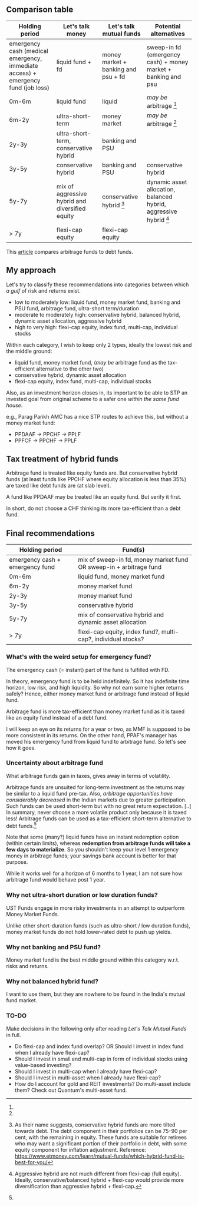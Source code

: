 <article itemscope itemtype="https://schema.org/Article" itemid="urn:uuid:1960a042-4070-4469-bfb9-07d2cfcd6252" class="h-entry">

## Comparison table

| Holding period                                                                   | Let's talk money                                | Let's talk mutual funds             | Potential alternatives                                            |
|----------------------------------------------------------------------------------|-------------------------------------------------|-------------------------------------|-------------------------------------------------------------------|
| emergency cash (medical emergency, immediate access) + emergency fund (job loss) |  liquid fund + fd                               | money market + banking and psu + fd | sweep-in fd (emergency cash) + money market + banking and psu     |
| 0m-6m                                                                            | liquid fund                                     | liquid                              | *may be* arbitrage [^1]                                           |
| 6m-2y                                                                            | ultra-short-term                                | money market                        | *may be* arbitrage [^1]                                           |
| 2y-3y                                                                            | ultra-short-term, conservative hybrid           | banking and PSU                     |                                                                   |
| 3y-5y                                                                            | conservative hybrid                             | banking and PSU                     | conservative hybrid                                               |
| 5y-7y                                                                            | mix of aggressive hybrid and diversified equity | conservative hybrid [^2]            | dynamic asset allocation, balanced hybrid, aggressive hybrid [^3] |
| &gt; 7y                                                                          | flexi-cap equity                                | flexi-cap equity                    |

[^1]:
This [article](https://www.moneycontrol.com/news/business/personal-finance/do-arbitrage-funds-score-over-debt-funds-post-abolition-of-ltcg-and-indexation-benefits-11923251.html)
compares arbitrage funds to debt funds.

[^2]: As their name suggests, conservative hybrid funds are more tilted towards debt. The debt component in their
portfolios can be 75–90 per cent, with the remaining in equity. These funds are suitable for retirees who may want a
significant portion of their portfolio in debt, with some equity component for inflation adjustment.
Reference: https://www.etmoney.com/learn/mutual-funds/which-hybrid-fund-is-best-for-you/

[^3]: Aggressive hybrid are not much different from flexi-cap (full equity). Ideally, conservative/balanced hybrid +
flexi-cap would provide more diversification than aggressive hybrid + flexi-cap.

## My approach

Let's try to classify these recommendations into categories between which *a gulf* of risk and returns exist.

- low to moderately low: liquid fund, money market fund, banking and PSU fund, arbitrage fund, ultra-short term/duration
- moderate to moderately high: conservative hybrid, balanced hybrid, dynamic asset allocation, aggressive hybrid
- high to very high: flexi-cap equity, index fund, multi-cap, individual stocks

Within each category, I wish to keep only 2 types, ideally the lowest risk and the middle ground:

- liquid fund, money market fund, (*may be* arbitrage fund as the tax-efficient alternative to the other two)
- conservative hybrid, dynamic asset allocation
- flexi-cap equity, index fund, multi-cap, individual stocks

Also, as an investment horizon closes in, its important to be able to STP an invested goal from original scheme to a
safer one *within the same fund house*.

e.g., Parag Parikh AMC has a nice STP routes to achieve this, but without a money market fund:

- PPDAAF -> PPCHF -> PPLF
- PPFCF -> PPCHF -> PPLF

## Tax treatment of hybrid funds

Arbitrage fund is treated like equity funds are. But conservative hybrid funds (at least funds like PPCHF where equity
allocation is less than 35%) are taxed like debt funds are (at slab level).

A fund like PPDAAF may be treated like an equity fund. But verify it first.

In short, do not choose a CHF thinking its more tax-efficient than a debt fund.

## Final recommendations

| Holding period                  | Fund(s)                                                            | 
|---------------------------------|--------------------------------------------------------------------|
| emergency cash + emergency fund | mix of sweep-in fd, money market fund OR sweep-in + arbitrage fund | 
| 0m-6m                           | liquid fund, money market fund                                     |
| 6m-2y                           | money market fund                                                  | 
| 2y-3y                           | money market fund                                                  |
| 3y-5y                           | conservative hybrid                                                | 
| 5y-7y                           | mix of conservative hybrid and dynamic asset allocation            | 
| &gt; 7y                         | flexi-cap equity, index fund?, multi-cap?, individual stocks?      | 

### What's with the weird setup for emergency fund?

The emergency cash (= instant) part of the fund is fulfilled with FD.

In theory, emergency fund is to be held indefinitely. So it has indefinite time horizon, low risk, and high liquidity.
So why not earn some higher returns safely? Hence, either money market fund or arbitrage fund instead of liquid fund.

Arbitrage fund is more tax-efficient than money market fund as it is taxed like an equity fund instead of a debt fund.

I will keep an eye on its returns for a year or two, as MMF is supposed to be more consistent in its returns. On the
other hand, PPAF's manager has moved his emergency fund from liquid fund to arbitrage fund. So let's see how it goes.

### Uncertainty about arbitrage fund

What arbitrage funds gain in taxes, gives away in terms of volatility.

Arbitrage funds are unsuited for long-term investment as the returns may be similar to a liquid fund pre-tax. Also,
*arbitrage opportunities have considerably decreased* in the Indian markets due to greater participation. Such funds can
be used short-term but with no great return expectation. [..] In summary, never choose a more volatile product only
because it is taxed less! Arbitrage funds can be used as a tax-efficient short-term alternative to debt funds.[^1]

Note that some (many?) liquid funds have an instant redemption option (within certain limits), whereas **redemption from
arbitrage funds will take a few days to materialize**. So you shouldn't keep your level 1 emergency money in arbitrage
funds; your savings bank account is better for that purpose.

[^1]: https://freefincal.com/what-are-some-tax-efficient-alternatives-for-debt-mutual-funds/

While it works well for a horizon of 6 months to 1 year, I am not sure how arbitrage fund would behave post 1 year.

### Why not ultra-short duration or low duration funds?

UST Funds engage in more risky investments in an attempt to outperform Money Market Funds.

Unlike other short-duration funds (such as ultra-short / low duration funds), money market funds do not hold lower-rated
debt to push up yields.

### Why not banking and PSU fund?

Money market fund is the best middle ground within this category w.r.t. risks and returns.

### Why not balanced hybrid fund?

I want to use them, but they are nowhere to be found in the India's mutual fund market.

### TO-DO

Make decisions in the following only after reading *Let's Talk Mutual Funds* in full.

- Do flexi-cap and index fund overlap? OR Should I invest in index fund when I already have flexi-cap?
- Should I invest in small and multi-cap in form of individual stocks using value-based investing?
- Should I invest in multi-cap when I already have flexi-cap?
- Should I invest in multi-asset when I already have flexi-cap?
- How do I account for gold and REIT investments? Do multi-asset include them? Check out Quantum's multi-asset fund.

</article>
